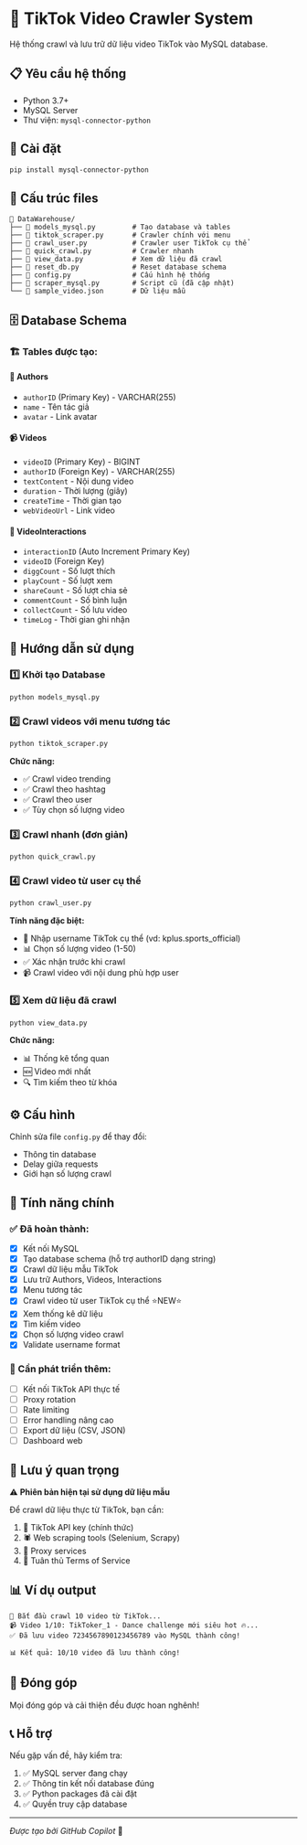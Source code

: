 # 🎵 TikTok Video Crawler System

Hệ thống crawl và lưu trữ dữ liệu video TikTok vào MySQL database.

## 📋 Yêu cầu hệ thống

- Python 3.7+
- MySQL Server
- Thư viện: `mysql-connector-python`

## 🚀 Cài đặt

```bash
pip install mysql-connector-python
```

## 📁 Cấu trúc files

```
📁 DataWarehouse/
├── 📄 models_mysql.py         # Tạo database và tables
├── 📄 tiktok_scraper.py       # Crawler chính với menu
├── 📄 crawl_user.py           # Crawler user TikTok cụ thể
├── 📄 quick_crawl.py          # Crawler nhanh
├── 📄 view_data.py            # Xem dữ liệu đã crawl
├── 📄 reset_db.py             # Reset database schema
├── 📄 config.py               # Cấu hình hệ thống
├── 📄 scraper_mysql.py        # Script cũ (đã cập nhật)
└── 📄 sample_video.json       # Dữ liệu mẫu
```

## 🗄️ Database Schema

### 🏗️ Tables được tạo:

#### 👥 Authors
- `authorID` (Primary Key) - VARCHAR(255)
- `name` - Tên tác giả
- `avatar` - Link avatar

#### 📹 Videos  
- `videoID` (Primary Key) - BIGINT
- `authorID` (Foreign Key) - VARCHAR(255)
- `textContent` - Nội dung video
- `duration` - Thời lượng (giây)
- `createTime` - Thời gian tạo
- `webVideoUrl` - Link video

#### 💬 VideoInteractions
- `interactionID` (Auto Increment Primary Key)
- `videoID` (Foreign Key)
- `diggCount` - Số lượt thích
- `playCount` - Số lượt xem
- `shareCount` - Số lượt chia sẻ
- `commentCount` - Số bình luận
- `collectCount` - Số lưu video
- `timeLog` - Thời gian ghi nhận

## 🔧 Hướng dẫn sử dụng

### 1️⃣ Khởi tạo Database

```bash
python models_mysql.py
```

### 2️⃣ Crawl videos với menu tương tác

```bash
python tiktok_scraper.py
```

**Chức năng:**
- ✅ Crawl video trending
- ✅ Crawl theo hashtag
- ✅ Crawl theo user
- ✅ Tùy chọn số lượng video

### 3️⃣ Crawl nhanh (đơn giản)

```bash
python quick_crawl.py
```

### 4️⃣ Crawl video từ user cụ thể

```bash
python crawl_user.py
```

**Tính năng đặc biệt:**
- 🎯 Nhập username TikTok cụ thể (vd: kplus.sports_official)
- 📊 Chọn số lượng video (1-50)
- ✅ Xác nhận trước khi crawl
- 📹 Crawl video với nội dung phù hợp user

### 5️⃣ Xem dữ liệu đã crawl

```bash
python view_data.py
```

**Chức năng:**
- 📊 Thống kê tổng quan
- 🆕 Video mới nhất  
- 🔍 Tìm kiếm theo từ khóa

## ⚙️ Cấu hình

Chỉnh sửa file `config.py` để thay đổi:
- Thông tin database
- Delay giữa requests
- Giới hạn số lượng crawl

## 🎯 Tính năng chính

### ✅ Đã hoàn thành:
- [x] Kết nối MySQL
- [x] Tạo database schema (hỗ trợ authorID dạng string)
- [x] Crawl dữ liệu mẫu TikTok
- [x] Lưu trữ Authors, Videos, Interactions
- [x] Menu tương tác
- [x] Crawl video từ user TikTok cụ thể ⭐NEW⭐
- [x] Xem thống kê dữ liệu
- [x] Tìm kiếm video
- [x] Chọn số lượng video crawl
- [x] Validate username format

### 🔄 Cần phát triển thêm:
- [ ] Kết nối TikTok API thực tế
- [ ] Proxy rotation
- [ ] Rate limiting
- [ ] Error handling nâng cao
- [ ] Export dữ liệu (CSV, JSON)
- [ ] Dashboard web

## 🚨 Lưu ý quan trọng

⚠️ **Phiên bản hiện tại sử dụng dữ liệu mẫu**

Để crawl dữ liệu thực từ TikTok, bạn cần:
1. 🔑 TikTok API key (chính thức)
2. 🕷️ Web scraping tools (Selenium, Scrapy)
3. 🔄 Proxy services
4. 📜 Tuân thủ Terms of Service

## 📊 Ví dụ output

```
🚀 Bắt đầu crawl 10 video từ TikTok...
📹 Video 1/10: TikToker_1 - Dance challenge mới siêu hot 🔥...
✅ Đã lưu video 7234567890123456789 vào MySQL thành công!

📊 Kết quả: 10/10 video đã lưu thành công!
```

## 🤝 Đóng góp

Mọi đóng góp và cải thiện đều được hoan nghênh!

## 📞 Hỗ trợ

Nếu gặp vấn đề, hãy kiểm tra:
1. ✅ MySQL server đang chạy
2. ✅ Thông tin kết nối database đúng
3. ✅ Python packages đã cài đặt
4. ✅ Quyền truy cập database

---
*Được tạo bởi GitHub Copilot* 🤖